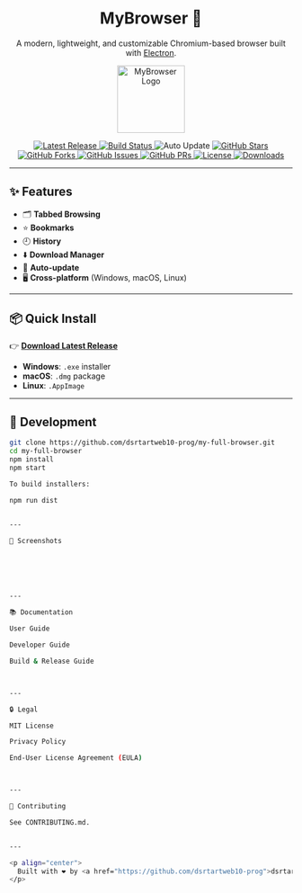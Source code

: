 <h1 align="center">MyBrowser 🦊</h1>

<p align="center">
  A modern, lightweight, and customizable Chromium-based browser built with <a href="https://www.electronjs.org/">Electron</a>.
</p>

<p align="center">
  <img src="assets/icon.png" alt="MyBrowser Logo" width="120"/>
</p>

<p align="center">
  <!-- Release & Build -->
  <a href="https://github.com/dsrtartweb10-prog/my-full-browser/releases">
    <img src="https://img.shields.io/github/v/release/dsrtartweb10-prog/my-full-browser?logo=github&color=blue" alt="Latest Release"/>
  </a>
  <a href="https://github.com/dsrtartweb10-prog/my-full-browser/actions">
    <img src="https://img.shields.io/github/actions/workflow/status/dsrtartweb10-prog/my-full-browser/build.yml?logo=github&label=Build" alt="Build Status"/>
  </a>
  <img src="https://img.shields.io/badge/auto--update-enabled-brightgreen?logo=electron" alt="Auto Update"/>

  <!-- Repo Stats -->
  <a href="https://github.com/dsrtartweb10-prog/my-full-browser/stargazers">
    <img src="https://img.shields.io/github/stars/dsrtartweb10-prog/my-full-browser?style=social" alt="GitHub Stars"/>
  </a>
  <a href="https://github.com/dsrtartweb10-prog/my-full-browser/network/members">
    <img src="https://img.shields.io/github/forks/dsrtartweb10-prog/my-full-browser?style=social" alt="GitHub Forks"/>
  </a>
  <a href="https://github.com/dsrtartweb10-prog/my-full-browser/issues">
    <img src="https://img.shields.io/github/issues/dsrtartweb10-prog/my-full-browser?color=orange" alt="GitHub Issues"/>
  </a>
  <a href="https://github.com/dsrtartweb10-prog/my-full-browser/pulls">
    <img src="https://img.shields.io/github/issues-pr/dsrtartweb10-prog/my-full-browser?color=yellow" alt="GitHub PRs"/>
  </a>

  <!-- License & Downloads -->
  <a href="LICENSE">
    <img src="https://img.shields.io/github/license/dsrtartweb10-prog/my-full-browser?color=green" alt="License"/>
  </a>
  <a href="https://github.com/dsrtartweb10-prog/my-full-browser/releases">
    <img src="https://img.shields.io/github/downloads/dsrtartweb10-prog/my-full-browser/total?color=purple&logo=github" alt="Downloads"/>
  </a>
</p>

---

## ✨ Features
- 🗂️ **Tabbed Browsing**
- ⭐ **Bookmarks**
- 🕘 **History**
- ⬇️ **Download Manager**
- 🔄 **Auto-update**
- 🖥️ **Cross-platform** (Windows, macOS, Linux)

---

## 📦 Quick Install
👉 [**Download Latest Release**](https://github.com/dsrtartweb10-prog/my-full-browser/releases)

- **Windows**: `.exe` installer  
- **macOS**: `.dmg` package  
- **Linux**: `.AppImage`  

---

## 🚀 Development

```bash
git clone https://github.com/dsrtartweb10-prog/my-full-browser.git
cd my-full-browser
npm install
npm start

To build installers:

npm run dist


---

📸 Screenshots






---

📚 Documentation

User Guide

Developer Guide

Build & Release Guide



---

🔒 Legal

MIT License

Privacy Policy

End-User License Agreement (EULA)



---

🤝 Contributing

See CONTRIBUTING.md.


---

<p align="center">
  Built with ❤️ by <a href="https://github.com/dsrtartweb10-prog">dsrtartweb10-prog</a>
</p>
```
